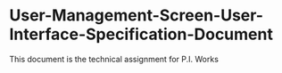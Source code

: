# User-Management-Screen-User-Interface-Specification-Document
This document is the technical assignment for P.I. Works
